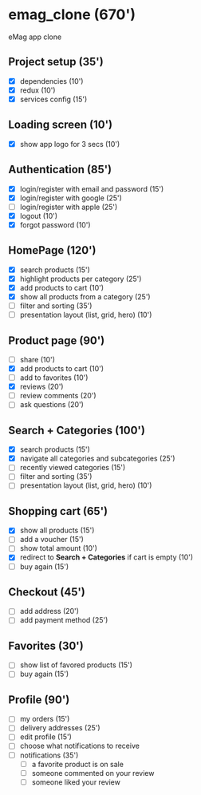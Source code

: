 # emag_clone (670')
eMag app clone

## Project setup (35')
* [x] dependencies (10')
* [x] redux (10')
* [x] services config (15')

## Loading screen (10')
* [x] show app logo for 3 secs (10')

## Authentication (85')
* [x] login/register with email and password (15')
* [x] login/register with google (25')
* [ ] login/register with apple (25')
* [x] logout (10')
* [x] forgot password (10')

## HomePage (120')
* [x] search products (15')
* [x] highlight products per category (25')
* [x] add products to cart (10')
* [x] show all products from a category (25')
* [ ] filter and sorting (35')
* [ ] presentation layout (list, grid, hero) (10')

## Product page (90')
* [ ] share (10')
* [x] add products to cart (10')
* [ ] add to favorites (10')
* [x] reviews (20')
* [ ] review comments (20')
* [ ] ask questions (20')

## Search + Categories (100')
* [x] search products (15')
* [x] navigate all categories and subcategories (25')
* [ ] recently viewed categories (15')
* [ ] filter and sorting (35')
* [ ] presentation layout (list, grid, hero) (10')

## Shopping cart (65')
* [x] show all products (15')
* [ ] add a voucher (15')
* [ ] show total amount (10')
* [x] redirect to **Search + Categories** if cart is empty (10')
* [ ] buy again (15')

## Checkout (45')
* [ ] add address (20')
* [ ] add payment method (25')

## Favorites (30')
* [ ] show list of favored products (15')
* [ ] buy again (15')

## Profile (90')
* [ ] my orders (15')
* [ ] delivery addresses (25')
* [ ] edit profile (15')
* [ ] choose what notifications to receive
* [ ] notifications (35')
    * [ ] a favorite product is on sale
    * [ ] someone commented on your review
    * [ ] someone liked your review